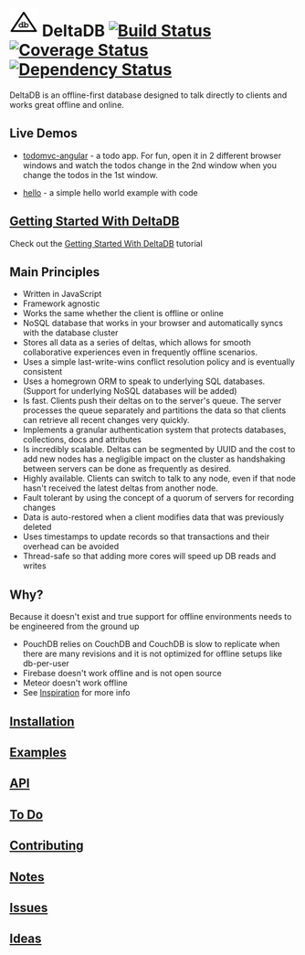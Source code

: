 <img src="https://raw.githubusercontent.com/delta-db/deltadb-server/master/deltadb.png" alt="DeltaDB" width="50" height="50" /> DeltaDB [![Build Status](https://travis-ci.org/delta-db/deltadb-server.svg)](https://travis-ci.org/delta-db/deltadb-server) [![Coverage Status](https://coveralls.io/repos/delta-db/deltadb-server/badge.svg?branch=master&service=github)](https://coveralls.io/github/delta-db/deltadb-server?branch=master) [![Dependency Status](https://david-dm.org/delta-db/deltadb-server.svg)](https://david-dm.org/delta-db/deltadb-server)
===

DeltaDB is an offline-first database designed to talk directly to clients and works great offline and online.


Live Demos
---

* [todomvc-angular](http://delta-db.github.io/deltadb/examples/todomvc-angular) - a todo app. For fun, open it in 2 different browser windows and watch the todos change in the 2nd window when you change the todos in the 1st window.

* [hello](http://codepen.io/redgeoff/pen/vLKYzN?editors=100) - a simple hello world example with code


[Getting Started With DeltaDB](https://medium.com/@redgeoff/getting-started-with-deltadb-137359111282#.tciuz7o6b)
---

Check out the [Getting Started With DeltaDB](https://medium.com/@redgeoff/getting-started-with-deltadb-137359111282#.tciuz7o6b) tutorial


Main Principles
---

* Written in JavaScript
* Framework agnostic
* Works the same whether the client is offline or online
* NoSQL database that works in your browser and automatically syncs with the database cluster
* Stores all data as a series of deltas, which allows for smooth collaborative experiences even in frequently offline scenarios.
* Uses a simple last-write-wins conflict resolution policy and is eventually consistent
* Uses a homegrown ORM to speak to underlying SQL databases. (Support for underlying NoSQL databases will be added)
* Is fast. Clients push their deltas on to the server's queue. The server processes the queue separately and partitions the data so that clients can retrieve all recent changes very quickly.
* Implements a granular authentication system that protects databases, collections, docs and attributes
* Is incredibly scalable. Deltas can be segmented by UUID and the cost to add new nodes has a negligible impact on the cluster as handshaking between servers can be done as frequently as desired.
* Highly available. Clients can switch to talk to any node, even if that node hasn't received the latest deltas from another node.
* Fault tolerant by using the concept of a quorum of servers for recording changes
* Data is auto-restored when a client modifies data that was previously deleted
* Uses timestamps to update records so that transactions and their overhead can be avoided
* Thread-safe so that adding more cores will speed up DB reads and writes


Why?
---

Because it doesn't exist and true support for offline environments needs to be engineered from the ground up
- PouchDB relies on CouchDB and CouchDB is slow to replicate when there are many revisions and it is not optimized for offline setups like db-per-user
- Firebase doesn't work offline and is not open source
- Meteor doesn't work offline
- See [Inspiration](INSPIRATION.md) for more info


[Installation](INSTALL.md)
---


[Examples](https://github.com/delta-db/deltadb/blob/master/EXAMPLES.md)
---


[API](https://github.com/delta-db/deltadb/wiki)
---


[To Do](TODO.md)
---


[Contributing](CONTRIBUTING.md)
---


[Notes](NOTES.md)
---


[Issues](ISSUES.md)
---


[Ideas](IDEAS.md)
---
